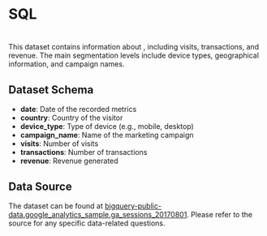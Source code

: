 # SQL
# 

This dataset contains information about , including visits, transactions, and revenue. The main segmentation levels include device types, geographical information, and campaign names.

## Dataset Schema

- **date**: Date of the recorded metrics
- **country**: Country of the visitor
- **device_type**: Type of device (e.g., mobile, desktop)
- **campaign_name**: Name of the marketing campaign
- **visits**: Number of visits
- **transactions**: Number of transactions
- **revenue**: Revenue generated

## Data Source

The dataset can be found at [bigquery-public-data.google_analytics_sample.ga_sessions_20170801](bigquery-public-data.google_analytics_sample.ga_sessions_20170801). Please refer to the source for any specific data-related questions.



